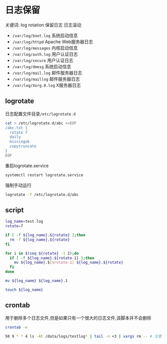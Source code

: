 # 日志保留

关键词: log rotation 保留日志 日志滚动

- `/var/log/boot.log` 系统启动信息
- `/var/log/httpd` Apache Web服务器日志
- `/var/log/messages` 内核启动信息
- `/var/log/auth.log` 用户认证日志
- `/var/log/secure` 用户认证日志
- `/var/log/dmesg` 系统启动信息
- `/var/log/mail.log` 邮件服务器日志
- `/var/log/maillog` 邮件服务器日志
- `/var/log/Xorg.0.log` X服务器日志

## logrotate

日志配置文件目录`/etc/logrotate.d`

```bash
cat > /etc/logrotate.d/abc <<EOF
/abc.txt {
  rotate 7
  daily
  missingok
  copytruncate
}
EOF
```


重启logrotate.service

```bash
systemctl restart logrotate.service
```

强制手动运行
```bash
logrotate -f /etc/logrotate.d/abc
```

## script


```bash
log_name=test.log
rotate=7

if [ -f ${log_name}.${rotate} ];then
  rm -f ${log_name}.${rotate}
fi

for i in $(seq ${rotate} -1 2);do
  if [ -f ${log_name}.${rotate-1} ];then
    mv ${log_name}.$[$rotate-1] ${log_name}.${rotate}
  fi
done

mv ${log_name} ${log_name}.1

touch ${log_name}
```

## crontab

用于删除多个日志文件,但是如果只有一个很大的日志文件,该脚本并不会删除
```bash
crontab -e

50 9 * * 4 ls -At /data/logs/testlog* | tail -n +3 | xargs rm -- # 注意系统时间 date +"%F %T"
```